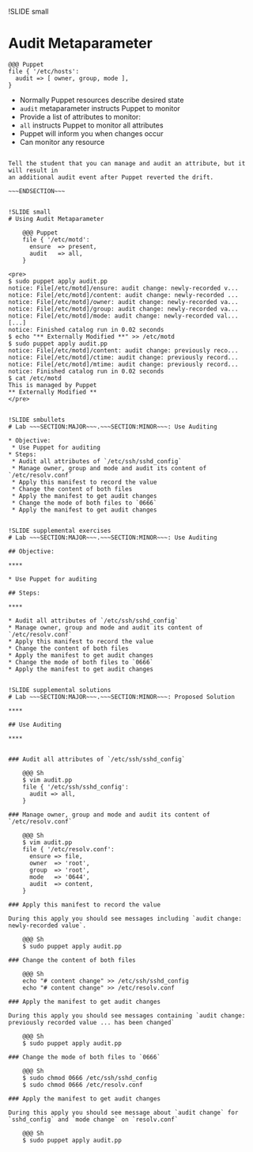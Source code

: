!SLIDE small
# Audit Metaparameter

    @@@ Puppet
    file { '/etc/hosts':
      audit => [ owner, group, mode ],
    }

* Normally Puppet resources describe desired state
* `audit` metaparameter instructs Puppet to monitor
* Provide a list of attributes to monitor:
 * `all` instructs Puppet to monitor all attributes
* Puppet will inform you when changes occur
* Can monitor any resource

~~~SECTION:notes~~~

Tell the student that you can manage and audit an attribute, but it will result in
an additional audit event after Puppet reverted the drift.

~~~ENDSECTION~~~


!SLIDE small
# Using Audit Metaparameter

    @@@ Puppet
    file { '/etc/motd':
      ensure  => present,
      audit   => all,
    }

<pre>
$ sudo puppet apply audit.pp
notice: File[/etc/motd]/ensure: audit change: newly-recorded v...
notice: File[/etc/motd]/content: audit change: newly-recorded ...
notice: File[/etc/motd]/owner: audit change: newly-recorded va...
notice: File[/etc/motd]/group: audit change: newly-recorded va...
notice: File[/etc/motd]/mode: audit change: newly-recorded val...
[...]
notice: Finished catalog run in 0.02 seconds
$ echo "** Externally Modified **" >> /etc/motd
$ sudo puppet apply audit.pp
notice: File[/etc/motd]/content: audit change: previously reco...
notice: File[/etc/motd]/ctime: audit change: previously record...
notice: File[/etc/motd]/mtime: audit change: previously record...
notice: Finished catalog run in 0.02 seconds
$ cat /etc/motd
This is managed by Puppet
** Externally Modified **
</pre>


!SLIDE smbullets 
# Lab ~~~SECTION:MAJOR~~~.~~~SECTION:MINOR~~~: Use Auditing

* Objective:
 * Use Puppet for auditing
* Steps:
 * Audit all attributes of `/etc/ssh/sshd_config`
 * Manage owner, group and mode and audit its content of `/etc/resolv.conf`
 * Apply this manifest to record the value
 * Change the content of both files
 * Apply the manifest to get audit changes
 * Change the mode of both files to `0666`
 * Apply the manifest to get audit changes 


!SLIDE supplemental exercises
# Lab ~~~SECTION:MAJOR~~~.~~~SECTION:MINOR~~~: Use Auditing

## Objective:

****

* Use Puppet for auditing

## Steps:

****

* Audit all attributes of `/etc/ssh/sshd_config`
* Manage owner, group and mode and audit its content of `/etc/resolv.conf`
* Apply this manifest to record the value
* Change the content of both files
* Apply the manifest to get audit changes
* Change the mode of both files to `0666`
* Apply the manifest to get audit changes 


!SLIDE supplemental solutions
# Lab ~~~SECTION:MAJOR~~~.~~~SECTION:MINOR~~~: Proposed Solution

****

## Use Auditing

****


### Audit all attributes of `/etc/ssh/sshd_config`

    @@@ Sh
    $ vim audit.pp
    file { '/etc/ssh/sshd_config':
      audit => all,
    }

### Manage owner, group and mode and audit its content of `/etc/resolv.conf`

    @@@ Sh
    $ vim audit.pp
    file { '/etc/resolv.conf':
      ensure => file,
      owner  => 'root',
      group  => 'root',
      mode   => '0644',
      audit  => content,
    }

### Apply this manifest to record the value

During this apply you should see messages including `audit change: newly-recorded value`.

    @@@ Sh
    $ sudo puppet apply audit.pp

### Change the content of both files

    @@@ Sh
    echo "# content change" >> /etc/ssh/sshd_config
    echo "# content change" >> /etc/resolv.conf

### Apply the manifest to get audit changes

During this apply you should see messages containing `audit change: previously recorded value ... has been changed`

    @@@ Sh
    $ sudo puppet apply audit.pp

### Change the mode of both files to `0666`

    @@@ Sh
    $ sudo chmod 0666 /etc/ssh/sshd_config
    $ sudo chmod 0666 /etc/resolv.conf

### Apply the manifest to get audit changes 

During this apply you should see message about `audit change` for `sshd_config` and `mode change` on `resolv.conf`

    @@@ Sh
    $ sudo puppet apply audit.pp
